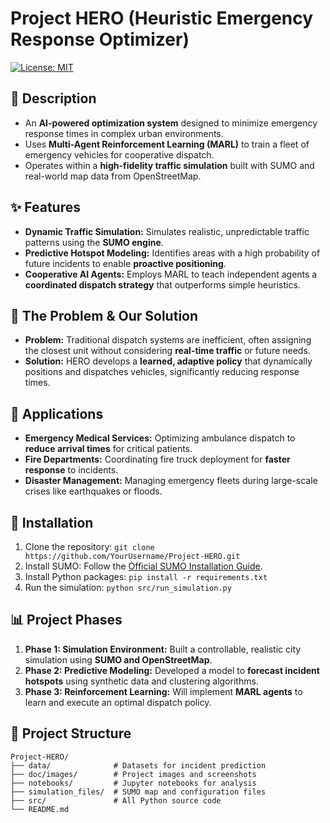 # Project HERO (Heuristic Emergency Response Optimizer)

[![License: MIT](https://img.shields.io/badge/License-MIT-yellow.svg)](https://opensource.org/licenses/MIT)

## 📖 Description
* An **AI-powered optimization system** designed to minimize emergency response times in complex urban environments.
* Uses **Multi-Agent Reinforcement Learning (MARL)** to train a fleet of emergency vehicles for cooperative dispatch.
* Operates within a **high-fidelity traffic simulation** built with SUMO and real-world map data from OpenStreetMap.

## ✨ Features
* **Dynamic Traffic Simulation:** Simulates realistic, unpredictable traffic patterns using the **SUMO engine**.
* **Predictive Hotspot Modeling:** Identifies areas with a high probability of future incidents to enable **proactive positioning**.
* **Cooperative AI Agents:** Employs MARL to teach independent agents a **coordinated dispatch strategy** that outperforms simple heuristics.

## 📜 The Problem & Our Solution
* **Problem:** Traditional dispatch systems are inefficient, often assigning the closest unit without considering **real-time traffic** or future needs.
* **Solution:** HERO develops a **learned, adaptive policy** that dynamically positions and dispatches vehicles, significantly reducing response times.

## 🎯 Applications
* **Emergency Medical Services:** Optimizing ambulance dispatch to **reduce arrival times** for critical patients.
* **Fire Departments:** Coordinating fire truck deployment for **faster response** to incidents.
* **Disaster Management:** Managing emergency fleets during large-scale crises like earthquakes or floods.

## 🔧 Installation
1.  Clone the repository: `git clone https://github.com/YourUsername/Project-HERO.git`
2.  Install SUMO: Follow the [Official SUMO Installation Guide](https://sumo.dlr.de/docs/Installing.html).
3.  Install Python packages: `pip install -r requirements.txt`
4.  Run the simulation: `python src/run_simulation.py`

## 📊 Project Phases
1.  **Phase 1: Simulation Environment:** Built a controllable, realistic city simulation using **SUMO and OpenStreetMap**.
2.  **Phase 2: Predictive Modeling:** Developed a model to **forecast incident hotspots** using synthetic data and clustering algorithms.
3.  **Phase 3: Reinforcement Learning:** Will implement **MARL agents** to learn and execute an optimal dispatch policy.

## 📂 Project Structure
```
Project-HERO/
├── data/              # Datasets for incident prediction
├── doc/images/        # Project images and screenshots
├── notebooks/         # Jupyter notebooks for analysis
├── simulation_files/  # SUMO map and configuration files
├── src/               # All Python source code
└── README.md
```
